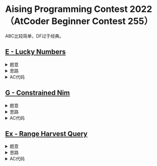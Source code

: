 # Aising Programming Contest 2022（AtCoder Beginner Contest 255）

ABC比较简单，DF过于经典。

## [E - Lucky Numbers](https://atcoder.jp/contests/abc255/tasks/abc255_e)

<details>
<summary>题意</summary>

给定一个长度为$n - 1$的数组$s$，和长度为$m$的数组$t$。

要求构造出一个满足$\forall i \in [1, n - 1], a_i + a_{i + 1} = s_i$的数组$a$，并且最大化满足$a_i \in \{t_i | 1 \le i \le m\}$的$i$的数量。

</details>

<details>
<summary>思路</summary>

观察可得：$a_0$确定了，则$a$就确定了。

观察可得：$a_0$加1，则后面奇数位都得减1，偶数位都得加1。所以其他位置的修改可以映射成$a_0$的修改。

考虑初始时令$a_0 = 0$，然后计算其他$a_i$。

注意到目标集合的大小是很小的，所以可以对于每个$a_i$，枚举目标集合中的数，看自身和目标的差距，然后将这个差距映射到$a_0$的增量，统计增量出现的次次数。

出现次数最多的增量，它的出现次数就是答案。

</details>

<details>
<summary>AC代码</summary>

```cpp
// Problem: E - Lucky Numbers
// Contest: AtCoder - Aising Programming Contest 2022（AtCoder Beginner Contest 255）
// URL: https://atcoder.jp/contests/abc255/tasks/abc255_e
// Memory Limit: 1024 MB
// Time Limit: 4000 ms
//
// Powered by CP Editor (https://cpeditor.org)

#include <bits/stdc++.h>

#define CPPIO std::ios::sync_with_stdio(false), std::cin.tie(0), std::cout.tie(0);
#define freep(p) p ? delete p, p = nullptr, void(1) : void(0)

#ifdef BACKLIGHT
#include "debug.h"
#else
#define logd(...) ;
#endif

using i64 = int64_t;
using u64 = uint64_t;

void solve_case(int Case);

int main(int argc, char* argv[]) {
  CPPIO;
  int T = 1;
  // std::cin >> T;
  for (int t = 1; t <= T; ++t) {
    solve_case(t);
  }
  return 0;
}

void solve_case(int Case) {
  int n, m;
  std::cin >> n >> m;

  std::vector<i64> s(n - 1), t(m);
  for (int i = 0; i < n - 1; ++i)
    std::cin >> s[i];
  for (int i = 0; i < m; ++i)
    std::cin >> t[i];

  std::vector<i64> a(n);
  a[0] = 0;
  for (int i = 0; i < n - 1; ++i) {
    a[i + 1] = s[i] - a[i];
  }

  std::map<i64, int> cnt;
  for (int i = 0; i < n; ++i) {
    if (i & 1) {
      for (int j = 0; j < m; ++j) {
        i64 d = t[j] - a[i];
        ++cnt[d];
      }
    } else {
      for (int j = 0; j < m; ++j) {
        i64 d = t[j] - a[i];
        ++cnt[-d];
      }
    }
  }

  int ans = 0;
  for (auto [k, v] : cnt) {
    ans = std::max(ans, v);
  }

  std::cout << ans << "\n";
}

```

</details>

## [G - Constrained Nim](https://atcoder.jp/contests/abc255/tasks/abc255_g)

<details>
<summary>题意</summary>

有$n$个石堆，第$i$个石堆有$a_i$个石子。

两个人在这些石堆上玩NIM游戏，但是带禁手，禁手的意思是有$m$个限制$(x_i, y_i)$，对于有$x_i$个石子的石堆，你不能拿走恰好$y_i$个石子。

问是否先手必胜。

其中，$1 \le n, m \le 2 \times {10}^{5}，1 \le a_i \le {10}^{18}, 1 \le y_i \le x_i \le {10}^{18}$。

</details>

<details>
<summary>思路</summary>

公平组合游戏，想到SG函数。

多堆石子的话就是NIM和，现在只需要解决单堆石子的问题。

对于一堆大小为$x$的石子，其SG函数的值$g(x) = \operatorname{mex}_{y \in S(x)}\{ y \}$，其中$\mathbf{S}(x)$表示从$x$一步能转移到的位置，假设$\mathbf{Y}(x) = \{ x_i - y_i | x_i = x, 1 \le i \le m\}$，则$\mathbf{S}(x) = \{ i| 1 \le i \le n - 1 \} \setminus \mathbf{Y}(x)$。

注意到大部分的$x$是没有禁手限制的，对于没有禁手的位置$x$，$g(x) = h(x - 1) + 1$，其中$h(x) = \max_{0 \le y \le x-1}g(y)$。

对于有禁手的位置$x$，它一步能转移到的位置中相比没有禁手缺了一些，可能会导致某个$g(y)$的出现次数降为$0$，从而降低$g(x)$。出现次数降为$0$的$g(y)$中的最小值即为$g(x)$的取值。

为了方便讨论将$(0, 0)$也当成异常点。

由此，如果把$y = g(x)$画出来的话就是由斜率为1的直线和异常点组成，例如下面这个样子。
```
        *
      *
     *
   *   *
  *
 *  *
*
```

统计各个$g(x)$的出现次数，用异常点将函数图像分割为多段。对于有禁手的位置$x$，把禁手的位置删去，看是否会导致某个值出现的次数降为0。对于没有禁手的位置，找到它上一个异常点，然后带入直线方程算SG函数值。

统计每个$g(x)$的出现次数必定炸空间，但是斜率为1的直线上面的点可以优化掉。注意到把这些直线拼起来就是$y = x$，所以$1$到$h(x - 1)$各出现一次，这部分出现次数可以不存。所以只统计异常点SG函数的出现次数即可。

然后从左至右遍历一遍可能的异常点然后模拟一下就完事了，复杂度大概在$O((n + m) \log m)$。

</details>

<details>
<summary>AC代码</summary>

```cpp
// Problem: G - Constrained Nim
// Contest: AtCoder - Aising Programming Contest 2022（AtCoder Beginner Contest 255）
// URL: https://atcoder.jp/contests/abc255/tasks/abc255_g
// Memory Limit: 1024 MB
// Time Limit: 4000 ms
//
// Powered by CP Editor (https://cpeditor.org)

#include <bits/stdc++.h>

#define CPPIO std::ios::sync_with_stdio(false), std::cin.tie(0), std::cout.tie(0);
#define freep(p) p ? delete p, p = nullptr, void(1) : void(0)

#ifdef BACKLIGHT
#include "debug.h"
#else
#define logd(...) ;
#endif

using i64 = int64_t;
using u64 = uint64_t;

void solve_case(int Case);

int main(int argc, char* argv[]) {
  CPPIO;
  int T = 1;
  // std::cin >> T;
  for (int t = 1; t <= T; ++t) {
    solve_case(t);
  }
  return 0;
}

void solve_case(int Case) {
  int n, m;
  std::cin >> n >> m;

  std::vector<i64> a(n);
  for (int i = 0; i < n; ++i)
    std::cin >> a[i];

  std::map<i64, std::vector<i64>> ban;
  for (int i = 0; i < m; ++i) {
    i64 x, y;
    std::cin >> x >> y;
    ban[x].push_back(x - y);
  }

  std::map<i64, i64> G, H;
  std::map<i64, int> cnt;
  G[0] = H[0] = 0;
  auto sg = [&](i64 x) {
    auto it = --G.upper_bound(x);
    i64 y = it->first;
    if (x == y)
      return it->second;
    return H[y] + x - y;
  };
  for (const auto& [x, Y] : ban) {
    i64 g = sg(x);
    i64 h = g - 1;

    std::map<i64, int> temp_cnt;
    for (i64 y : Y) {
      ++temp_cnt[sg(y)];
    }

    for (auto [v, c] : temp_cnt) {
      auto it = cnt.find(v);
      if (it == cnt.end() || c >= it->second + 1) {
        g = v;
        cnt[g]++;
        G[x] = g, H[x] = h;
        break;
      }
    }
  }

  i64 z = 0;
  for (int i = 0; i < n; ++i)
    z ^= sg(a[i]);
  std::cout << (z ? "Takahashi" : "Aoki") << "\n";
}

```

</details>

## [Ex - Range Harvest Query](https://atcoder.jp/contests/abc255/tasks/abc255_h)

<details>
<summary>题意</summary>

有$n$个资源点，第$i$个资源点每天刷新$i$个资源。

有$q$个操作$(d_i, l_i, r_i)$：在第$d_i$天收割$[l_i, r_i]$的资源，输出收割到的资源数，答案对$998244353$取模。

其中$1 \le n \le {10}^{18}, 1 \le q \le 2 \times {10}^5，1 \le d_1 < d_2 < \dots < d_q \le {10}^{18}, 1\le l_i \le r_i \le {10}^{18}$。

</details>

<details>
<summary>思路</summary>

卡G了，没看这道题，感觉比G简单。

用`std::set`维护每个位置上一次收割的时间，把相同时间收割的区间合并成1个元素，类似Chtholly Tree。

一次收割$(D, L, R)$可以对应拆分，删除，插入三种操作：
1. 左右边界所在区间可能没有被$[L, R]$完全包含，所以可能需要将左右边界不完整的区间拆分出来
2. 现在集合中$[L, R]$内的区间都是完全属于$[L, R]$的了，对于$[L, R]$内的区间统计贡献，然后删除
3. 最后再插入区间$[L, R]$，值全为$D$。

对于区间$[l, r]$，假设上一次收割的时间为$last$，本次收割的时间为$d$，则这段区间对于答案的贡献为
$$
\sum_{i = l}^{r} i (d - last) = \frac{(d - last) * (l + r) * (r - l + 1)}{2}
$$

初始时只有1个元素，每次收割插入一个元素，删除的元素最差不会超过插入元素的总数的3倍，由此插入和删除区间的总数为$O(q)$，总的复杂度为$O(n \log q)$。

</details>

<details>
<summary>AC代码</summary>

```cpp
// Problem: Ex - Range Harvest Query
// Contest: AtCoder - Aising Programming Contest 2022（AtCoder Beginner Contest 255）
// URL: https://atcoder.jp/contests/abc255/tasks/abc255_h
// Memory Limit: 1024 MB
// Time Limit: 8000 ms
//
// Powered by CP Editor (https://cpeditor.org)

#include <bits/stdc++.h>

#define CPPIO std::ios::sync_with_stdio(false), std::cin.tie(0), std::cout.tie(0);
#define freep(p) p ? delete p, p = nullptr, void(1) : void(0)

#ifdef BACKLIGHT
#include "debug.h"
#else
#define logd(...) ;
#endif

using i64 = int64_t;
using u64 = uint64_t;

void solve_case(int Case);

int main(int argc, char* argv[]) {
  CPPIO;
  int T = 1;
  // std::cin >> T;
  for (int t = 1; t <= T; ++t) {
    solve_case(t);
  }
  return 0;
}

const int mod = 998244353;
int add(int x, int y) {
  return x + y >= mod ? x + y - mod : x + y;
}
int sub(int x, int y) {
  return x - y < 0 ? x - y + mod : x - y;
}
int mul(int x, int y) {
  return i64(1) * x * y % mod;
}
int qp(int x, int y) {
  int r = 1;
  while (y) {
    if (y & 1)
      r = mul(r, x);
    x = mul(x, x);
    y >>= 1;
  }
  return r;
}
int inv(int x) {
  return qp(x, mod - 2);
}
const int inv2 = inv(2);

void solve_case(int Case) {
  i64 n, q;
  std::cin >> n >> q;
  std::set<std::array<i64, 3>> s;
  s.insert({1, n, 0});

  auto split = [&](i64 x) {
    if (x > n)
      return;
    auto it = --s.lower_bound({x + 1, 0, 0});
    auto [l, r, d] = (*it);
    if (l == x)
      return;
    s.erase(it);
    s.insert({l, x - 1, d});
    s.insert({x, r, d});
  };

  auto query = [&](i64 l, i64 r, i64 d) {
    auto cost = [](int l, int r, int z) {
      return mul(mul(z, mul(add(l, r), add(sub(r, l), 1))), inv2);
    };
    logd(l, r, d);

    logd(s);
    split(r + 1);
    logd(s);
    split(l);
    logd(s);

    int ans = 0;
    i64 p = l;
    while (p <= r) {
      auto it = s.lower_bound({p, 0, 0});
      auto [L, R, D] = (*it);
      s.erase(it);
      logd(s);

      ans = (ans + cost(L % mod, R % mod, (d - D) % mod)) % mod;
      p = R + 1;
    }
    s.insert({l, r, d});
    logd(s);

    return ans;
  };

  for (int _ = 0; _ < q; ++_) {
    i64 d, l, r;
    std::cin >> d >> l >> r;
    std::cout << query(l, r, d) << "\n";
  }
}

```

</details>